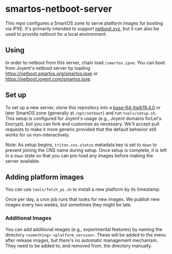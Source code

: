 # smartos-netboot-server

This repo configures a SmartOS zone to serve platform images for booting
via iPXE. It's primarily intended to support [netboot.xyz][1], but it can
also be used to provide netboot for a local environment.

[1]: https://netboot.xyz

## Using

In order to netboot from this server, chain load `/smartos.ipxe`. You can boot
from Joyent's netboot server by loading
<https://netboot.smartos.org/smartos.ipxe> or
<https://netboot.joyent.com/smartos.ipxe>.

## Set up

To set up a new server, clone this repository into a base-64-lts@19.4.0 or
later SmartOS zone (generally at `/opt/netboot`) and run `tools/setup.sh`.
This setup is configured for Joyent's usage (e.g., Joyent domains forLet's
Encrypt), but you can fork and customize as necessary. We'll accept pull
requests to make it more generic provided that the default behavior still
works for us non-interactively.

Note: As setup begins, `triton.cns.status` metadata key is set to `down`
to prevent joining the CNS name during setup. Once setup is complete, it is
left in a `down` state so that you can pre-load any images before making the
server available.

## Adding platform images

You can use `tools/fetch_pi.sh` to install a new platform by its timestamp.

Once per day, a cron job runs that looks for new images. We publish new images
every two weeks, but sometimes they might be late.

### Additional Images

You can add additional images (e.g., experimental features) by naming the
directory `<something>-<platform_version>`. These will be added to the menu
after release images, but there's no automatic management mechanism. They need
to be added to, and removed from, the directory manually.
